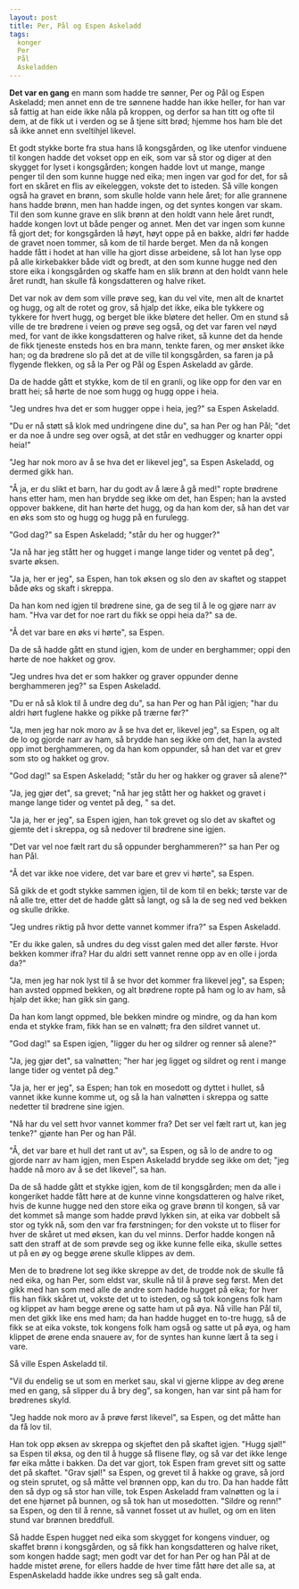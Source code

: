 ```yaml
---
layout: post
title: Per, Pål og Espen Askeladd
tags:
  konger
  Per
  Pål
  Askeladden
---
```


**Det var en gang** en mann som hadde tre sønner, Per og Pål og Espen
Askeladd; men annet enn de tre sønnene hadde han ikke heller, for han
var så fattig at han eide ikke nåla på kroppen, og derfor sa han titt og
ofte til dem, at de fikk ut i verden og se å tjene sitt brød; hjemme hos
ham ble det så ikke annet enn sveltihjel likevel.

Et godt stykke borte fra stua hans lå kongsgården, og like utenfor
vinduene til kongen hadde det vokset opp en eik, som var så stor og
diger at den skygget for lyset i kongsgården; kongen hadde lovt ut
mange, mange penger til den som kunne hugge ned eika; men ingen var god
for det, for så fort en skåret en flis av eikeleggen, vokste det to
isteden. Så ville kongen også ha gravet en brønn, som skulle holde vann
hele året; for alle grannene hans hadde brønn, men han hadde ingen, og
det syntes kongen var skam. Til den som kunne grave en slik brønn at den
holdt vann hele året rundt, hadde kongen lovt ut både penger og annet.
Men det var ingen som kunne få gjort det; for kongsgården lå høyt, høyt
oppe på en bakke, aldri før hadde de gravet noen tommer, så kom de til
harde berget. Men da nå kongen hadde fått i hodet at han ville ha gjort
disse arbeidene, så lot han lyse opp på alle kirkebakker både vidt og
bredt, at den som kunne hugge ned den store eika i kongsgården og skaffe
ham en slik brønn at den holdt vann hele året rundt, han skulle få
kongsdatteren og halve riket.

Det var nok av dem som ville prøve seg, kan du vel vite, men alt de
knartet og hugg, og alt de rotet og grov, så hjalp det ikke, eika ble
tykkere og tykkere for hvert hugg, og berget ble ikke bløtere det
heller. Om en stund så ville de tre brødrene i veien og prøve seg også,
og det var faren vel nøyd med, for vant de ikke kongsdatteren og halve
riket, så kunne det da hende de fikk tjeneste ensteds hos en bra mann,
tenkte faren, og mer ønsket ikke han; og da brødrene slo på det at de
ville til kongsgården, sa faren ja på flygende flekken, og så la Per og
Pål og Espen Askeladd av gårde.

Da de hadde gått et stykke, kom de til en granli, og like opp for den
var en bratt hei; så hørte de noe som hugg og hugg oppe i heia.

"Jeg undres hva det er som hugger oppe i heia, jeg?" sa Espen Askeladd.

"Du er nå støtt så klok med undringene dine du", sa han Per og han Pål;
"det er da noe å undre seg over også, at det står en vedhugger og
knarter oppi heia!"

"Jeg har nok moro av å se hva det er likevel jeg", sa Espen Askeladd, og
dermed gikk han.

"Å ja, er du slikt et barn, har du godt av å lære å gå med!" ropte
brødrene hans etter ham, men han brydde seg ikke om det, han Espen; han
la avsted oppover bakkene, dit han hørte det hugg, og da han kom der, så
han det var en øks som sto og hugg og hugg på en furulegg.

"God dag?" sa Espen Askeladd; "står du her og hugger?"

"Ja nå har jeg stått her og hugget i mange lange tider og ventet på
deg", svarte øksen.

"Ja ja, her er jeg", sa Espen, han tok øksen og slo den av skaftet og
stappet både øks og skaft i skreppa.

Da han kom ned igjen til brødrene sine, ga de seg til å le og gjøre narr
av ham. "Hva var det for noe rart du fikk se oppi heia da?" sa de.

"Å det var bare en øks vi hørte", sa Espen.

Da de så hadde gått en stund igjen, kom de under en berghammer; oppi den
hørte de noe hakket og grov.

"Jeg undres hva det er som hakker og graver oppunder denne berghammeren
jeg?" sa Espen Askeladd.

"Du er nå så klok til å undre deg du", sa han Per og han Pål igjen; "har
du aldri hørt fuglene hakke og pikke på trærne før?"

"Ja, men jeg har nok moro av å se hva det er, likevel jeg", sa Espen, og
alt de lo og gjorde narr av ham, så brydde han seg ikke om det, han la
avsted opp imot berghammeren, og da han kom oppunder, så han det var et
grev som sto og hakket og grov.

"God dag!" sa Espen Askeladd; "står du her og hakker og graver så
alene?"

"Ja, jeg gjør det", sa grevet; "nå har jeg stått her og hakket og gravet
i mange lange tider og ventet på deg, " sa det.

"Ja ja, her er jeg", sa Espen igjen, han tok grevet og slo det av
skaftet og gjemte det i skreppa, og så nedover til brødrene sine igjen.

"Det var vel noe fælt rart du så oppunder berghammeren?" sa han Per og
han Pål.

"Å det var ikke noe videre, det var bare et grev vi hørte", sa Espen.

Så gikk de et godt stykke sammen igjen, til de kom til en bekk; tørste
var de nå alle tre, etter det de hadde gått så langt, og så la de seg
ned ved bekken og skulle drikke.

"Jeg undres riktig på hvor dette vannet kommer ifra?" sa Espen Askeladd.

"Er du ikke galen, så undres du deg visst galen med det aller første.
Hvor bekken kommer ifra? Har du aldri sett vannet renne opp av en olle i
jorda da?"

"Ja, men jeg har nok lyst til å se hvor det kommer fra likevel jeg", sa
Espen; han avsted oppmed bekken, og alt brødrene ropte på ham og lo av
ham, så hjalp det ikke; han gikk sin gang.

Da han kom langt oppmed, ble bekken mindre og mindre, og da han kom enda
et stykke fram, fikk han se en valnøtt; fra den sildret vannet ut.

"God dag!" sa Espen igjen, "ligger du her og sildrer og renner så
alene?"

"Ja, jeg gjør det", sa valnøtten; "her har jeg ligget og sildret og rent
i mange lange tider og ventet på deg."

"Ja ja, her er jeg", sa Espen; han tok en mosedott og dyttet i hullet,
så vannet ikke kunne komme ut, og så la han valnøtten i skreppa og satte
nedetter til brødrene sine igjen.

"Nå har du vel sett hvor vannet kommer fra? Det ser vel fælt rart ut,
kan jeg tenke?" gjønte han Per og han Pål.

"Å, det var bare et hull det rant ut av", sa Espen, og så lo de andre to
og gjorde narr av ham igjen, men Espen Askeladd brydde seg ikke om det;
"jeg hadde nå moro av å se det likevel", sa han.

Da de så hadde gått et stykke igjen, kom de til kongsgården; men da alle
i kongeriket hadde fått høre at de kunne vinne kongsdatteren og halve
riket, hvis de kunne hugge ned den store eika og grave brønn til kongen,
så var det kommet så mange som hadde prøvd lykken sin, at eika var
dobbelt så stor og tykk nå, som den var fra førstningen; for den vokste
ut to fliser for hver de skåret ut med øksen, kan du vel minns. Derfor
hadde kongen nå satt den straff at de som prøvde seg og ikke kunne felle
eika, skulle settes ut på en øy og begge ørene skulle klippes av dem.

Men de to brødrene lot seg ikke skreppe av det, de trodde nok de skulle
få ned eika, og han Per, som eldst var, skulle nå til å prøve seg først.
Men det gikk med han som med alle de andre som hadde hugget på eika; for
hver flis han fikk skåret ut, vokste det ut to isteden, og så tok
kongens folk ham og klippet av ham begge ørene og satte ham ut på øya.
Nå ville han Pål til, men det gikk like ens med ham; da han hadde hugget
en to-tre hugg, så de fikk se at eika vokste, tok kongens folk ham også
og satte ut på øya, og ham klippet de ørene enda snauere av, for de
syntes han kunne lært å ta seg i vare.

Så ville Espen Askeladd til.

"Vil du endelig se ut som en merket sau, skal vi gjerne klippe av deg
ørene med en gang, så slipper du å bry deg", sa kongen, han var sint på
ham for brødrenes skyld.

"Jeg hadde nok moro av å prøve først likevel", sa Espen, og det måtte
han da få lov til.

Han tok opp øksen av skreppa og skjeftet den på skaftet igjen. "Hugg
sjøl!" sa Espen til øksa, og den til å hugge så flisene fløy, og så var
det ikke lenge før eika måtte i bakken. Da det var gjort, tok Espen fram
grevet sitt og satte det på skaftet. "Grav sjøl!" sa Espen, og grevet
til å hakke og grave, så jord og stein sprutet, og så måtte vel brønnen
opp, kan du tro. Da han hadde fått den så dyp og så stor han ville, tok
Espen Askeladd fram valnøtten og la i det ene hjørnet på bunnen, og så
tok han ut mosedotten. "Sildre og renn!" sa Espen, og den til å renne,
så vannet fosset ut av hullet, og om en liten stund var brønnen
breddfull.

Så hadde Espen hugget ned eika som skygget for kongens vinduer, og
skaffet brønn i kongsgården, og så fikk han kongsdatteren og halve
riket, som kongen hadde sagt; men godt var det for han Per og han Pål at
de hadde mistet ørene, for ellers hadde de hver time fått høre det alle
sa, at EspenAskeladd hadde ikke undres seg så galt enda.
